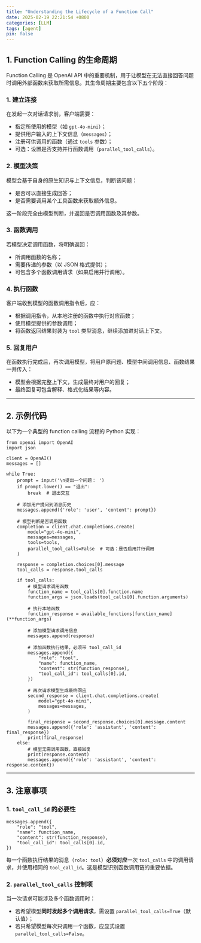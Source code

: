 ```yaml
---
title: "Understanding the Lifecycle of a Function Call"
date: 2025-02-19 22:21:54 +0800
categories: [LLM]
tags: [agent]
pin: false
---
```


## 1. Function Calling 的生命周期

Function Calling 是 OpenAI API 中的重要机制，用于让模型在无法直接回答问题时调用外部函数来获取所需信息。其生命周期主要包含以下五个阶段：

### 1. 建立连接

在发起一次对话请求前，客户端需要：

- 指定所使用的模型（如 `gpt-4o-mini`）；
- 提供用户输入的上下文信息（`messages`）；
- 注册可供调用的函数（通过 `tools` 参数）；
- 可选：设置是否支持并行函数调用（`parallel_tool_calls`）。

### 2. 模型决策

模型会基于自身的原生知识与上下文信息，判断该问题：

- 是否可以直接生成回答；
- 是否需要调用某个工具函数来获取额外信息。

这一阶段完全由模型判断，并返回是否调用函数及其参数。

### 3. 函数调用

若模型决定调用函数，将明确返回：

- 所调用函数的名称；
- 需要传递的参数（以 JSON 格式提供）；
- 可包含多个函数调用请求（如果启用并行调用）。

### 4. 执行函数

客户端收到模型的函数调用指令后，应：

- 根据调用指令，从本地注册的函数中执行对应函数；
- 使用模型提供的参数调用；
- 将函数返回结果封装为 `tool` 类型消息，继续添加进对话上下文。

### 5. 回复用户

在函数执行完成后，再次调用模型，将用户原问题、模型中间调用信息、函数结果一并传入：

- 模型会根据完整上下文，生成最终对用户的回复；
- 最终回复可包含解释、格式化结果等内容。

------

## 2. 示例代码

以下为一个典型的 function calling 流程的 Python 实现：

```
from openai import OpenAI
import json

client = OpenAI()
messages = []

while True:
    prompt = input('\n提出一个问题： ')
    if prompt.lower() == "退出":
        break  # 退出交互

    # 添加用户提问到消息历史
    messages.append({'role': 'user', 'content': prompt})

    # 模型判断是否调用函数
    completion = client.chat.completions.create(
        model="gpt-4o-mini", 
        messages=messages,
        tools=tools,
        parallel_tool_calls=False  # 可选：是否启用并行调用
    )

    response = completion.choices[0].message
    tool_calls = response.tool_calls

    if tool_calls:
        # 模型请求调用函数
        function_name = tool_calls[0].function.name
        function_args = json.loads(tool_calls[0].function.arguments)

        # 执行本地函数
        function_response = available_functions[function_name](**function_args)

        # 添加模型请求调用信息
        messages.append(response)

        # 添加函数执行结果，必须带 tool_call_id
        messages.append({
            "role": "tool",
            "name": function_name,
            "content": str(function_response),
            "tool_call_id": tool_calls[0].id,
        })

        # 再次请求模型生成最终回应
        second_response = client.chat.completions.create(
            model="gpt-4o-mini", 
            messages=messages,
        )

        final_response = second_response.choices[0].message.content
        messages.append({'role': 'assistant', 'content': final_response})
        print(final_response)
    else:
        # 模型无需调用函数，直接回复
        print(response.content)
        messages.append({'role': 'assistant', 'content': response.content})
```

------

## 3. 注意事项

### 1. `tool_call_id` 的必要性

```
messages.append({
    "role": "tool",
    "name": function_name,
    "content": str(function_response),
    "tool_call_id": tool_calls[0].id,
})
```

每一个函数执行结果的消息（`role: tool`）**必须对应**一次 `tool_calls` 中的调用请求，并使用相同的 `tool_call_id`。这是模型识别函数调用链的重要依据。

### 2. `parallel_tool_calls` 控制项

当一次请求可能涉及多个函数调用时：

- 若希望模型**同时发起多个调用请求**，需设置 `parallel_tool_calls=True`（默认值）；
- 若只希望模型每次只调用一个函数，应显式设置 `parallel_tool_calls=False`。




